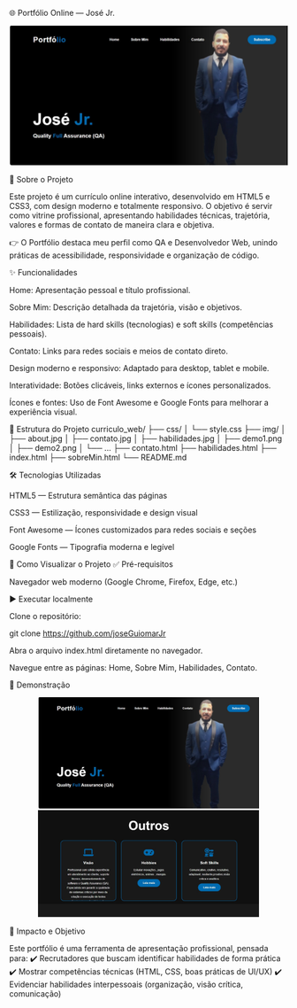 🌐 Portfólio Online — José Jr.
<p align="center"> <img src="./curriculo_web/assets/1.jpg" alt="Página Sobre Mim" width="600"/> </p>
📌 Sobre o Projeto

Este projeto é um currículo online interativo, desenvolvido em HTML5 e CSS3, com design moderno e totalmente responsivo.
O objetivo é servir como vitrine profissional, apresentando habilidades técnicas, trajetória, valores e formas de contato de maneira clara e objetiva.

👉 O Portfólio destaca meu perfil como QA e Desenvolvedor Web, unindo práticas de acessibilidade, responsividade e organização de código.

✨ Funcionalidades

Home: Apresentação pessoal e título profissional.

Sobre Mim: Descrição detalhada da trajetória, visão e objetivos.

Habilidades: Lista de hard skills (tecnologias) e soft skills (competências pessoais).

Contato: Links para redes sociais e meios de contato direto.

Design moderno e responsivo: Adaptado para desktop, tablet e mobile.

Interatividade: Botões clicáveis, links externos e ícones personalizados.

Ícones e fontes: Uso de Font Awesome e Google Fonts para melhorar a experiência visual.


🧱 Estrutura do Projeto
curriculo_web/
 ├── css/
 │    └── style.css
 ├── img/
 │    ├── about.jpg
 │    ├── contato.jpg
 │    ├── habilidades.jpg
 │    ├── demo1.png
 │    ├── demo2.png
 │    └── ...
 ├── contato.html
 ├── habilidades.html
 ├── index.html
 ├── sobreMin.html
 └── README.md

🛠️ Tecnologias Utilizadas

HTML5 — Estrutura semântica das páginas

CSS3 — Estilização, responsividade e design visual

Font Awesome — Ícones customizados para redes sociais e seções

Google Fonts — Tipografia moderna e legível

🚀 Como Visualizar o Projeto
✅ Pré-requisitos

Navegador web moderno (Google Chrome, Firefox, Edge, etc.)

▶️ Executar localmente

Clone o repositório:

git clone https://github.com/joseGuiomarJr


Abra o arquivo index.html diretamente no navegador.

Navegue entre as páginas: Home, Sobre Mim, Habilidades, Contato.

📸 Demonstração
<p align="center"> <img src="./curriculo_web/assets/1.jpg" width="400"/> <img src="./curriculo_web/assets/2.jpg" width="400"/> </p>
🌟 Impacto e Objetivo

Este portfólio é uma ferramenta de apresentação profissional, pensada para:
✔️ Recrutadores que buscam identificar habilidades de forma prática
✔️ Mostrar competências técnicas (HTML, CSS, boas práticas de UI/UX)
✔️ Evidenciar habilidades interpessoais (organização, visão crítica, comunicação)